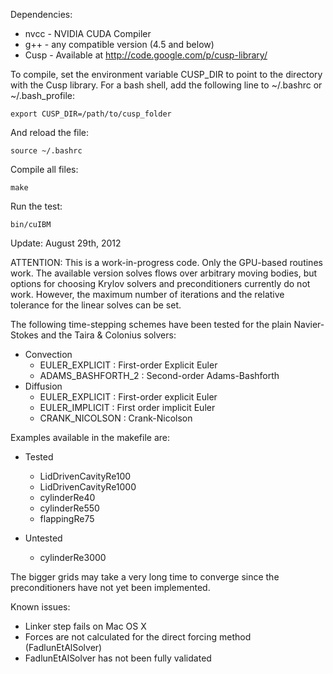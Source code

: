Dependencies:
* nvcc - NVIDIA CUDA Compiler
* g++  - any compatible version (4.5 and below)
* Cusp - Available at http://code.google.com/p/cusp-library/

To compile, set the environment variable CUSP_DIR to point to the directory 
with the Cusp library. For a bash shell, add the following line to ~/.bashrc or 
~/.bash_profile:

	export CUSP_DIR=/path/to/cusp_folder

And reload the file:

	source ~/.bashrc
	
Compile all files:
	
	make

Run the test:
	
	bin/cuIBM

Update: August 29th, 2012

ATTENTION: 
This is a work-in-progress code. Only the GPU-based routines work. The available
version solves flows over arbitrary moving bodies, but options for choosing 
Krylov solvers and preconditioners currently do not work. However, the maximum 
number of iterations and the relative tolerance for the linear solves can be 
set.

The following time-stepping schemes have been tested for the plain 
Navier-Stokes and the Taira & Colonius solvers:

* Convection
	- EULER_EXPLICIT    : First-order Explicit Euler
	- ADAMS_BASHFORTH_2 : Second-order Adams-Bashforth
* Diffusion
	- EULER_EXPLICIT : First-order explicit Euler
	- EULER_IMPLICIT : First order implicit Euler
	- CRANK_NICOLSON : Crank-Nicolson

Examples available in the makefile are:

* Tested
	- LidDrivenCavityRe100
	- LidDrivenCavityRe1000
	- cylinderRe40
	- cylinderRe550
	- flappingRe75

* Untested
	- cylinderRe3000

The bigger grids may take a very long time to converge since the preconditioners
have not yet been implemented.

Known issues:

* Linker step fails on Mac OS X
* Forces are not calculated for the direct forcing method (FadlunEtAlSolver)
* FadlunEtAlSolver has not been fully validated
